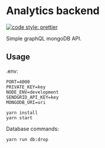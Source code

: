 # Analytics backend

[![code style: prettier](https://img.shields.io/badge/code_style-prettier-ff69b4.svg)](https://github.com/prettier/prettier)

Simple graphQL mongoDB API.

## Usage

.env:

```
PORT=4000
PRIVATE_KEY=key
NODE_ENV=development
SENDGRID_API_KEY=key
MONGODB_URI=uri
```

```
yarn install
yarn start
```

Database commands:

```
yarn run db:drop
```
